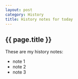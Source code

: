 ```yaml
---
layout: post
category: History
title: History notes for today
---
```


## {{ page.title }}

These are my history notes:

- note 1
- note 2
- note 3